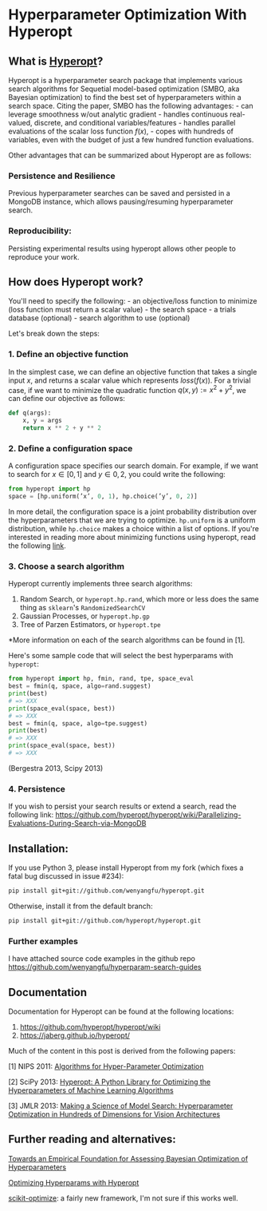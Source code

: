# Hyperparameter Optimization With Hyperopt

## What is [Hyperopt](https://github.com/hyperopt/hyperopt)?

Hyperopt is a hyperparameter search package that implements various search algorithms for Sequetial model-based optimization (SMBO, aka Bayesian optimization) to find the best set of hyperparameters within a search space.
Citing the paper, SMBO has the following advantages:
    - can leverage smoothness w/out analytic gradient
    - handles continuous real-valued, discrete, and conditional variables/features
    - handles parallel evaluations of the scalar loss function $f(x)$,
    - copes with hundreds of variables, even with the budget of just a few hundred function evaluations.

Other advantages that can be summarized about Hyperopt are as follows:

### Persistence and Resilience
Previous hyperparameter searches can be saved and persisted in a MongoDB instance, which allows pausing/resuming hyperparameter search.
### Reproducibility:
Persisting experimental results using hyperopt allows other people to reproduce your work.

## How does Hyperopt work?
You'll need to specify the following:
    - an objective/loss function to minimize (loss function must return a scalar value)
    - the search space
    - a trials database (optional)
    - search algorithm to use (optional)

Let's break down the steps:

### 1. Define an objective function
In the simplest case, we can define an objective function that takes a single input $x$, and returns a scalar value which represents $loss(f(x))$.
For a trivial case, if we want to minimize the quadratic function $q(x,y):= x^2 + y^2$, we can define our objective as follows:

```Python
def q(args):
    x, y = args
    return x ** 2 + y ** 2
```

### 2. Define a configuration space
A configuration space specifies our search domain. For example, if we want to search for $x \in [0,1]$ and $y \in {0, 2}$, you could write the following:
```Python
from hyperopt import hp
space = [hp.uniform(’x’, 0, 1), hp.choice(’y’, 0, 2)]
```
In more detail, the configuration space is a joint probability distribution over the hyperparameters that we are trying to optimize. `hp.uniform` is a uniform distribution, while `hp.choice` makes a choice within a list of options. If you're interested in reading more about minimizing functions using hyperopt, read the following [link](https://github.com/hyperopt/hyperopt/wiki/FMin).

### 3. Choose a search algorithm

Hyperopt currently implements three search algorithms:
1. Random Search, or `hyperopt.hp.rand`, which more or less does the same thing as `sklearn`'s `RandomizedSearchCV`
2. Gaussian Processes, or `hyperopt.hp.gp`
3. Tree of Parzen Estimators, or `hyperopt.tpe`

*More information on each of the search algorithms can be found in [1].

Here's some sample code that will select the best hyperparams with `hyperopt`:

```Python
from hyperopt import hp, fmin, rand, tpe, space_eval
best = fmin(q, space, algo=rand.suggest)
print(best)
# => XXX
print(space_eval(space, best))
# => XXX
best = fmin(q, space, algo=tpe.suggest)
print(best)
# => XXX
print(space_eval(space, best))
# => XXX
```
(Bergestra 2013, Scipy 2013)

### 4. Persistence
If you wish to persist your search results or extend a search, read the following link:
https://github.com/hyperopt/hyperopt/wiki/Parallelizing-Evaluations-During-Search-via-MongoDB


## Installation:
If you use Python 3, please install Hyperopt from my fork (which fixes a fatal bug discussed in issue #234):
```bash
pip install git+git://github.com/wenyangfu/hyperopt.git
```
Otherwise, install it from the default branch:
```bash
pip install git+git://github.com/hyperopt/hyperopt.git
```

### Further examples
I have attached source code examples in the github repo https://github.com/wenyangfu/hyperparam-search-guides

## Documentation
Documentation for Hyperopt can be found at the following locations:
1. https://github.com/hyperopt/hyperopt/wiki
2. https://jaberg.github.io/hyperopt/

Much of the content in this post is derived from the following papers:

[1] NIPS 2011: [Algorithms for Hyper-Parameter Optimization](https://papers.nips.cc/paper/4443-algorithms-for-hyper-parameter-optimization.pdf)

[2] SciPy 2013: [Hyperopt: A Python Library for Optimizing the
Hyperparameters of Machine Learning Algorithms](https://conference.scipy.org/proceedings/scipy2013/pdfs/bergstra_hyperopt.pdf)

[3] JMLR 2013: [Making a Science of Model Search: Hyperparameter Optimization
in Hundreds of Dimensions for Vision Architectures](http://jmlr.org/proceedings/papers/v28/bergstra13.pdf)

## Further reading and alternatives:
[Towards an Empirical Foundation for
Assessing Bayesian Optimization of Hyperparameters](http://www.cs.ubc.ca/~hutter/papers/13-BayesOpt_EmpiricalFoundation.pdf)

[Optimizing Hyperparams with Hyperopt](http://fastml.com/optimizing-hyperparams-with-hyperopt/)

[scikit-optimize](https://scikit-optimize.github.io/): a fairly new framework, I'm not sure if this works well.

